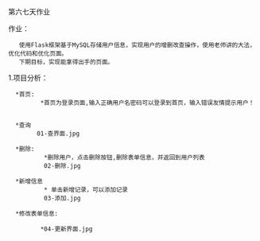 第六七天作业

作业：

       使用Flask框架基于MySQL存储用户信息，实现用户的增删改查操作，使用老师讲的大法，优化代码和优化页面。
	   下期目标，实现能拿得出手的页面。

1.项目分析：

      *首页: 
	         *首页为登录页面,输入正确用户名密码可以登录到首页，输入错误友情提示用户！
			 
			 
      *查询
			01-查界面.jpg
	  
	  *删除: 
	          *删除用户，点击删除按钮,删除表单信息，并返回到用户列表
			  02-删除.jpg
	  
	  *新增信息
			  * 单击新增记录，可以添加记录
			  03-添加.jpg
			  
	  *修改表单信息: 
	  
	         *04-更新界面.jpg
			